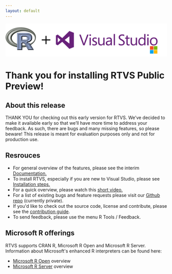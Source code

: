 ```yaml
---
layout: default
---
```

![R and VS](./media/r.plus.vs.png)

# Thank you for installing RTVS Public Preview!

## About this release

THANK YOU for checking out this early version for RTVS. We’ve decided to make it available early so that we’ll have more time to address your feedback. As such, there are bugs and many missing features, so please beware! This release is meant for evaluation purposes only and not for production use.


## Resrouces

* For general overview of the features, please see the interim [Documentation.](./index.html)
* To install RTVS, especially if you are new to Visual Studio, please see [Installation steps.](./installation.html)
* For a quick overview, please watch this [short video.](https://youtu.be/VEOhaP4x7LE) 
* For a list of existing bugs and feature requests please visit our [Github repo](https://github.com/Microsoft/RTVS/issues) (currently private).
* If you'd like to check out the source code, license and contribute, please see the [contribution guide](https://github.com/Microsoft/RTVS/blob/master/LICENSE).
* To send feedback, please use the menu R Tools / Feedback.

## Microsoft R offerings

RTVS supports CRAN R, Microsoft R Open and Microsoft R Server.  Information about Microsoft's enhanced R interpreters can be found here:

* [Microsoft R Open](https://mran.revolutionanalytics.com/rro/) overview
* [Microsoft R Server](https://www.microsoft.com/en-us/server-cloud/products/r-server/) overview


